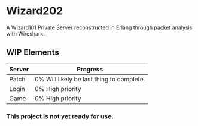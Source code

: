 # Wizard202
A Wizard101 Private Server reconstructed in Erlang through packet analysis with Wireshark.

## WIP Elements
Server | Progress
------ | --------
Patch | 0% Will likely be last thing to complete.
Login | 0% High priority
Game | 0% High priority

### This project is not yet ready for use.
